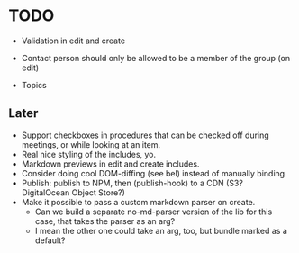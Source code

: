 # TODO

- Validation in edit and create
- Contact person should only be allowed to be a member of the group (on edit)

- Topics

## Later

- Support checkboxes in procedures that can be checked off during meetings, or while looking at an item.
- Real nice styling of the includes, yo.
- Markdown previews in edit and create includes.
- Consider doing cool DOM-diffing (see bel) instead of manually binding
- Publish: publish to NPM, then (publish-hook) to a CDN (S3? DigitalOcean Object Store?)
- Make it possible to pass a custom markdown parser on create.
  - Can we build a separate no-md-parser version of the lib for this case, that takes the parser as an arg?
  - I mean the other one could take an arg, too, but bundle marked as a default?
